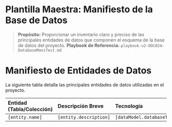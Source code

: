 # Plantilla Maestra: Manifiesto de la Base de Datos

> **Propósito:** Proporcionar un inventario claro y preciso de las principales entidades de datos que componen el esquema de la base de datos del proyecto.
> **Playbook de Referencia:** `playbook-v2-DOC024-DatabaseManifest.md`

<!-- 
  INSTRUCCIONES PARA LA IA (Data Architect Agent):
  - Tu misión es generar este manifiesto iterando sobre las entidades definidas en `dataModel.entities` en el `master_blueprint.json`.
  - La fuente de verdad es el blueprint, no el sistema de archivos.
-->

# Manifiesto de Entidades de Datos

La siguiente tabla detalla las principales entidades de datos utilizadas en el proyecto.

| Entidad (Tabla/Colección) | Descripción Breve | Tecnología | Definición del Esquema |
| :------------------------ | :---------------- | :--------- | :--------------------- |
| `[entity.name]`           | `[entity.description]` | `[dataModel.databaseType]` | `[entity.schemaPath]` |
